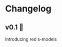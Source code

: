 # Changelog

## v0.1 🌈
Introducing redis-models

<!--
### 🚀 Breaking changes
### 🐛 Bug Fixes
### 🧰 Maintenance
-->